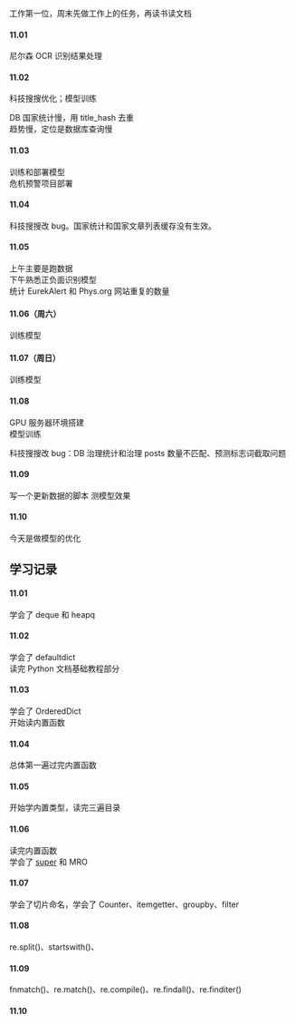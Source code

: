 
工作第一位，周末先做工作上的任务，再读书读文档  

#### 11.01  

尼尔森 OCR 识别结果处理    


#### 11.02  

科技搜搜优化；模型训练  

DB 国家统计慢，用 title_hash 去重  
趋势慢，定位是数据库查询慢    


#### 11.03  

训练和部署模型  
危机预警项目部署  


#### 11.04  

科技搜搜改 bug。国家统计和国家文章列表缓存没有生效。  


#### 11.05  

上午主要是跑数据  
下午熟悉正负面识别模型  
统计 EurekAlert 和 Phys.org 网站重复的数量  


#### 11.06（周六）

训练模型  


#### 11.07（周日）

训练模型  


#### 11.08  

GPU 服务器环境搭建  
模型训练  

科技搜搜改 bug：DB 治理统计和治理 posts 数量不匹配、预测标志词截取问题  


#### 11.09  

写一个更新数据的脚本
测模型效果  


#### 11.10  

今天是做模型的优化  




## 学习记录  

#### 11.01  

学会了 deque 和 heapq  


#### 11.02  

学会了 defaultdict  
读完 Python 文档基础教程部分  


#### 11.03  

学会了 OrderedDict  
开始读内置函数  


#### 11.04  

总体第一遍过完内置函数  


#### 11.05  

开始学内置类型，读完三遍目录  


#### 11.06 

读完内置函数  
学会了 [super](https://rhettinger.wordpress.com/2011/05/26/super-considered-super/) 和 MRO  


#### 11.07  

学会了切片命名，学会了 Counter、itemgetter、groupby、filter    


#### 11.08  

re.split()、startswith()、


#### 11.09  

fnmatch()、re.match()、re.compile()、re.findall()、re.finditer()  


#### 11.10 



